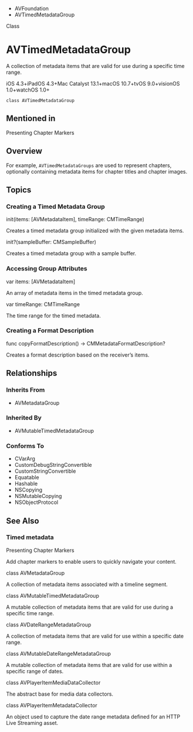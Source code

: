 

- AVFoundation
-  AVTimedMetadataGroup 

Class

# AVTimedMetadataGroup

A collection of metadata items that are valid for use during a specific time range.

iOS 4.3+iPadOS 4.3+Mac Catalyst 13.1+macOS 10.7+tvOS 9.0+visionOS 1.0+watchOS 1.0+

``` source
class AVTimedMetadataGroup
```

## Mentioned in 

Presenting Chapter Markers

## Overview

For example, `AVTimedMetadataGroups` are used to represent chapters, optionally containing metadata items for chapter titles and chapter images.

## Topics

### Creating a Timed Metadata Group

init(items: [AVMetadataItem], timeRange: CMTimeRange)

Creates a timed metadata group initialized with the given metadata items.

init?(sampleBuffer: CMSampleBuffer)

Creates a timed metadata group with a sample buffer.

### Accessing Group Attributes

var items: [AVMetadataItem]

An array of metadata items in the timed metadata group.

var timeRange: CMTimeRange

The time range for the timed metadata.

### Creating a Format Description

func copyFormatDescription() -> CMMetadataFormatDescription?

Creates a format description based on the receiver’s items.

## Relationships

### Inherits From

- AVMetadataGroup

### Inherited By

- AVMutableTimedMetadataGroup

### Conforms To

- CVarArg
- CustomDebugStringConvertible
- CustomStringConvertible
- Equatable
- Hashable
- NSCopying
- NSMutableCopying
- NSObjectProtocol

## See Also

### Timed metadata

Presenting Chapter Markers

Add chapter markers to enable users to quickly navigate your content.

class AVMetadataGroup

A collection of metadata items associated with a timeline segment.

class AVMutableTimedMetadataGroup

A mutable collection of metadata items that are valid for use during a specific time range.

class AVDateRangeMetadataGroup

A collection of metadata items that are valid for use within a specific date range.

class AVMutableDateRangeMetadataGroup

A mutable collection of metadata items that are valid for use within a specific range of dates.

class AVPlayerItemMediaDataCollector

The abstract base for media data collectors.

class AVPlayerItemMetadataCollector

An object used to capture the date range metadata defined for an HTTP Live Streaming asset.

